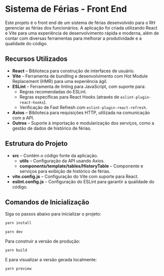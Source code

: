 # Sistema de Férias - Front End

Este projeto é o front end de um sistema de férias desenvolvido para o RH gerenciar as férias dos funcionários. A aplicação foi criada utilizando React e Vite para uma experiência de desenvolvimento rápida e moderna, além de contar com diversas ferramentas para melhorar a produtividade e a qualidade do código.

## Recursos Utilizados

- **React** – Biblioteca para construção de interfaces de usuário.
- **Vite** – Ferramenta de bundling e desenvolvimento com Hot Module Replacement (HMR) para uma experiência ágil.
- **ESLint** – Ferramenta de linting para JavaScript, com suporte para:
  - Regras recomendadas do ESLint.
  - Regras específicas para React Hooks (através de `eslint-plugin-react-hooks`).
  - Verificação de Fast Refresh com `eslint-plugin-react-refresh`.
- **Axios** – Biblioteca para requisições HTTP, utilizada na comunicação com a API.
- **Outros** – Suporte à importação e modularização dos serviços, como a gestão de dados de histórico de férias.

## Estrutura do Projeto

- **src** – Contém o código fonte da aplicação.
  - **utils** – Configuração da API usando Axios.
  - **components/template/tables/HistoryTable** – Componente e serviços para exibição de histórico de férias.
- **vite.config.js** – Configuração do Vite com suporte para React.
- **eslint.config.js** – Configuração do ESLint para garantir a qualidade do código.

## Comandos de Inicialização

Siga os passos abaixo para inicializar o projeto:

```bash
yarn install
```

```bash
yarn dev
```

Para construir a versão de produção:

```bash
yarn build
```

E para visualizar a versão gerada localmente:

```bash
yarn preview
```
